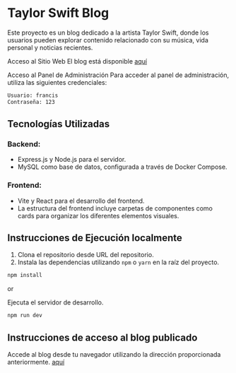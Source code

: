 # Taylor Swift Blog
Este proyecto es un blog dedicado a la artista Taylor Swift, donde los usuarios pueden explorar contenido relacionado con su música, vida personal y noticias recientes.

Acceso al Sitio Web
El blog está disponible [aquí](http://uwu-guate.site:3711/home)

Acceso al Panel de Administración
Para acceder al panel de administración, utiliza las siguientes credenciales:

```bash
Usuario: francis
Contraseña: 123
```
 
## Tecnologías Utilizadas
### Backend:
* Express.js y Node.js para el servidor.
* MySQL como base de datos, configurada a través de Docker Compose.
### Frontend:
* Vite y React para el desarrollo del frontend.
* La estructura del frontend incluye carpetas de componentes como cards para organizar los diferentes elementos visuales.

## Instrucciones de Ejecución localmente
1. Clona el repositorio desde URL del repositorio.
2. Instala las dependencias utilizando `npm` o `yarn` en la raíz del proyecto.
```bash
npm install
```
or

Ejecuta el servidor de desarrollo.  
```bash
npm run dev
```

## Instrucciones de acceso al blog publicado
Accede al blog desde tu navegador utilizando la dirección proporcionada anteriormente. [aquí](http://uwu-guate.site:3711/home)

